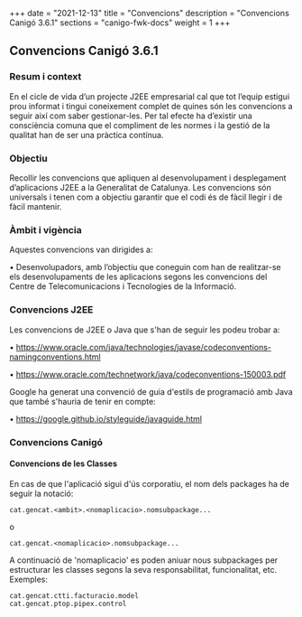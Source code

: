 +++
date        = "2021-12-13"
title       = "Convencions"
description = "Convencions Canigó 3.6.1"
sections    = "canigo-fwk-docs"
weight      = 1
+++

## Convencions Canigó 3.6.1

### Resum i context

En el cicle de vida d’un projecte J2EE empresarial cal que tot l’equip estigui prou informat i tingui coneixement complet de quines són les convencions a seguir així com saber gestionar-les. Per tal efecte ha d’existir una consciència comuna que el compliment de les normes i la gestió de la qualitat han de ser una pràctica contínua.

### Objectiu

Recollir les convencions que apliquen al desenvolupament i desplegament d’aplicacions J2EE a la Generalitat de Catalunya.
Les convencions són universals i tenen com a objectiu garantir que el codi és de fàcil llegir i de fàcil mantenir.


### Àmbit i vigència

Aquestes convencions van dirigides a:

• Desenvolupadors, amb l’objectiu que coneguin com han de realitzar-se els desenvolupaments de les aplicacions segons les convencions del Centre de Telecomunicacions i Tecnologies de la Informació.

### Convencions J2EE

Les convencions de J2EE o Java que s'han de seguir les podeu trobar a:

• https://www.oracle.com/java/technologies/javase/codeconventions-namingconventions.html

• https://www.oracle.com/technetwork/java/codeconventions-150003.pdf

Google ha generat una convenció de guia d'estils de programació amb Java que també s'hauria de tenir en compte:

• https://google.github.io/styleguide/javaguide.html


### Convencions Canigó

#### Convencions de les Classes

En cas de que l'aplicació sigui d'ús corporatiu, el nom dels packages ha de seguir la notació:

```
cat.gencat.<ambit>.<nomaplicacio>.nomsubpackage...
```

o

```
cat.gencat.<nomaplicacio>.nomsubpackage...
```

A continuació de 'nomaplicacio' es poden aniuar nous subpackages per estructurar les classes segons la seva responsabilitat, funcionalitat, etc.
Exemples:

```
cat.gencat.ctti.facturacio.model
cat.gencat.ptop.pipex.control
```
